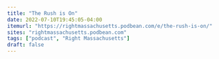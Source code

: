 ```yaml
---
title: "The Rush is On"
date: 2022-07-10T19:45:05-04:00
itemurl: "https://rightmassachusetts.podbean.com/e/the-rush-is-on/"
sites: "rightmassachusetts.podbean.com"
tags: ["podcast", "Right Massachusetts"]
draft: false
---
```


